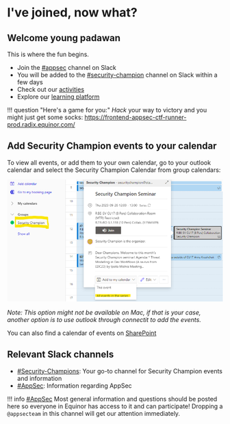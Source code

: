 # I've joined, now what?

## Welcome young padawan

This is where the fun begins.

- Join the [#appsec](https://equinor.slack.com/archives/CMM6FSW5V) channel on Slack
- You will be added to the [#security-champion](https://equinor.slack.com/archives/C036HGPBJ04) channel on Slack within a few days
- Check out our [activities](./2-security_champion_activities.md)
- Explore our [learning platform](./4-learning-platform.md)

!!! question "Here's a game for you:"
    _Hack_ your way to victory and you might just get some socks: <https://frontend-appsec-ctf-runner-prod.radix.equinor.com/>

## Add Security Champion events to your calendar

To view all events, or add them to your own calendar, go to your outlook calendar and select the Security Champion Calendar from group calendars:

![Security Champion Calendar](./add_SecurityChampions_calendar.png)

_Note: This option might not be available on Mac, if that is your case, another option is to use outlook through connectit to add the events._

You can also find a calendar of events on [SharePoint](https://statoilsrm.sharepoint.com/sites/securitychampion9)

## Relevant Slack channels

- [#Security-Champions](https://equinor.slack.com/archives/C036HGPBJ04): Your go-to channel for Security Champion events and information
- [#AppSec](https://equinor.slack.com/archives/CMM6FSW5V): Information regarding AppSec

!!! info
    [#AppSec](https://equinor.slack.com/archives/CMM6FSW5V) Most general information and questions should be posted here so everyone in Equinor has access to it and can participate! Dropping a ```@appsecteam``` in this channel will get our attention immediately.
